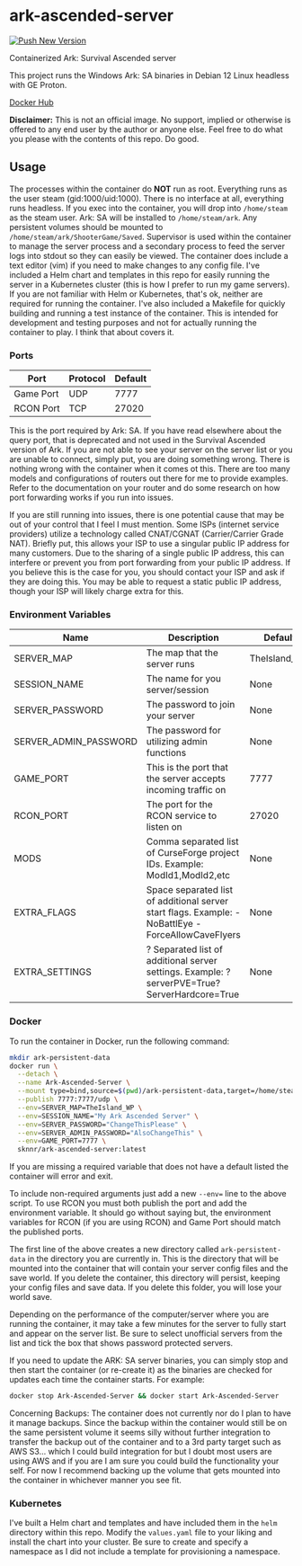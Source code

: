 # ark-ascended-server
[![Push New Version](https://github.com/jsknnr/ark-ascended-server/actions/workflows/docker-publish.yaml/badge.svg)](https://github.com/jsknnr/ark-ascended-server/actions/workflows/docker-publish.yaml)<br>

Containerized Ark: Survival Ascended server

This project runs the Windows Ark: SA binaries in Debian 12 Linux headless with GE Proton.

[Docker Hub](https://hub.docker.com/r/sknnr/ark-ascended-server)

**Disclaimer:** This is not an official image. No support, implied or otherwise is offered to any end user by the author or anyone else. Feel free to do what you please with the contents of this repo. Do good.

## Usage

The processes within the container do **NOT** run as root. Everything runs as the user steam (gid:1000/uid:1000). There is no interface at all, everything runs headless. If you exec into the container, you will drop into `/home/steam` as the steam user. Ark: SA will be installed to `/home/steam/ark`. Any persistent volumes should be mounted to `/home/steam/ark/ShooterGame/Saved`. Supervisor is used within the container to manage the server process and a secondary process to feed the server logs into stdout so they can easily be viewed. The container does include a text editor (vim) if you need to make changes to any config file. I've included a Helm chart and templates in this repo for easily running the server in a Kubernetes cluster (this is how I prefer to run my game servers). If you are not familiar with Helm or Kubernetes, that's ok, neither are required for running the container. I've also included a Makefile for quickly building and running a test instance of the container. This is intended for development and testing purposes and not for actually running the container to play. I think that about covers it.

### Ports

| Port | Protocol | Default |
| ---- | -------- | ------- |
| Game Port | UDP | 7777 |
| RCON Port | TCP | 27020 |

This is the port required by Ark: SA. If you have read elsewhere about the query port, that is deprecated and not used in the Survival Ascended version of Ark. If you are not able to see your server on the server list or you are unable to connect, simply put, you are doing something wrong. There is nothing wrong with the container when it comes ot this. There are too many models and configurations of routers out there for me to provide examples. Refer to the documentation on your router and do some research on how port forwarding works if you run into issues. 

If you are still running into issues, there is one potential cause that may be out of your control that I feel I must mention. Some ISPs (internet service providers) utilize a technology called CNAT/CGNAT (Carrier/Carrier Grade NAT). Briefly put, this allows your ISP to use a singular public IP address for many customers. Due to the sharing of a single public IP address, this can interfere or prevent you from port forwarding from your public IP address. If you believe this is the case for you, you should contact your ISP and ask if they are doing this. You may be able to request a static public IP address, though your ISP will likely charge extra for this.

### Environment Variables

| Name | Description | Default | Required |
| ---- | ----------- | ------- | -------- |
| SERVER_MAP | The map that the server runs | TheIsland_WP | True |
| SESSION_NAME | The name for you server/session | None | True |
| SERVER_PASSWORD | The password to join your server | None | True |
| SERVER_ADMIN_PASSWORD | The password for utilizing admin functions | None | True |
| GAME_PORT | This is the port that the server accepts incoming traffic on | 7777 | True |
| RCON_PORT | The port for the RCON service to listen on | 27020 | False |
| MODS | Comma separated list of CurseForge project IDs. Example: ModId1,ModId2,etc | None | False |
| EXTRA_FLAGS | Space separated list of additional server start flags. Example: -NoBattlEye -ForceAllowCaveFlyers | None | False |
| EXTRA_SETTINGS | ? Separated list of additional server settings. Example: ?serverPVE=True?ServerHardcore=True | None | False |

### Docker

To run the container in Docker, run the following command:

```bash
mkdir ark-persistent-data
docker run \
  --detach \
  --name Ark-Ascended-Server \
  --mount type=bind,source=$(pwd)/ark-persistent-data,target=/home/steam/ark/ShooterGame/Saved \
  --publish 7777:7777/udp \
  --env=SERVER_MAP=TheIsland_WP \
  --env=SESSION_NAME="My Ark Ascended Server" \
  --env=SERVER_PASSWORD="ChangeThisPlease" \
  --env=SERVER_ADMIN_PASSWORD="AlsoChangeThis" \
  --env=GAME_PORT=7777 \
  sknnr/ark-ascended-server:latest
```

If you are missing a required variable that does not have a default listed the container will error and exit.

To include non-required arguments just add a new `--env=` line to the above script.
To use RCON you must both publish the port and add the environment variable.
It should go without saying but, the environment variables for RCON (if you are using RCON) and Game Port should match the published ports.

The first line of the above creates a new directory called `ark-persistent-data` in the directory you are currently in. This is the directory that will be mounted into the container that will contain your server config files and the save world. If you delete the container, this directory will persist, keeping your config files and save data. If you delete this folder, you will lose your world save.

Depending on the performance of the computer/server where you are running the container, it may take a few minutes for the server to fully start and appear on the server list. Be sure to select unofficial servers from the list and tick the box that shows password protected servers.

If you need to update the ARK: SA server binaries, you can simply stop and then start the container (or re-create it) as the binaries are checked for updates each time the container starts. For example:

```bash
docker stop Ark-Ascended-Server && docker start Ark-Ascended-Server
```

Concerning Backups: The container does not currently nor do I plan to have it manage backups. Since the backup within the container would still be on the same persistent volume it seems silly without further integration to transfer the backup out of the container and to a 3rd party target such as AWS S3... which I could build integration for but I doubt most users are using AWS and if you are I am sure you could build the functionality your self. For now I recommend backing up the volume that gets mounted into the container in whichever manner you see fit.

### Kubernetes

I've built a Helm chart and templates and have included them in the `helm` directory within this repo. Modify the `values.yaml` file to your liking and install the chart into your cluster. Be sure to create and specify a namespace as I did not include a template for provisioning a namespace.
